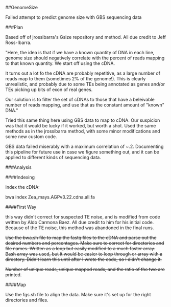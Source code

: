 ##GenomeSize

Failed attempt to predict genome size with GBS sequencing data

###Plan

Based off of jrossibarra's Gsize repository and method. All due credit to Jeff Ross-Ibarra.

"Here, the idea is that if we have a known quantity of DNA in each line, genome size should negatively correlate with the percent of reads mapping to that known quantity.  We start off using the cDNA.

It turns out a lot fo the cDNA are probably repetitive, as a large number of reads map to them (sometimes 2% of the genome!).  This is clearly unrealistic, and probably due to some TEs being annotated as genes and/or TEs picking up bits of exon of real genes.

Our solution is to filter the set of cDNAs to those that have a beleivable number of reads mapping, and use that as the constant amount of "known" DNA."

Tried this same thing here using GBS data to map to cDNA.  Our suspicion was that it would be lucky if it worked, but worth a shot.  Used the same methods as in the jrossibarra method, with some minor modifications and some new custom code.  

GBS data failed miserably with a maximum correlation of ~.2.  Documenting this pipeline for future use in case we figure something out, and it can be applied to different kinds of sequencing data.


###Analysis

####Indexing

Index the cDNA:

  bwa index Zea_mays.AGPv3.22.cdna.all.fa
  
####First Way

this way didn't correct for suspected TE noise, and is modified from code written by Aldo Carmona Baez. All due credit to him for his initial code.  Because of the TE noise, this method was abandoned in the final runs.

~~Use the bwa.sh file to map the fastq files to the cDNA and parse out the desired numbers and percentages.  Make sure to correct for directories and file names.  Written as a loop but easily modified to a much faster array.  Bash array was used, but it would be easier to loop through or array with a directory.  Didn't learn this until after I wrote the code, so I didn't change it.~~

~~Number of unique reads, unique mapped reads, and the ratio of the two are printed.~~


####Map

Use the fgs.sh file to align the data.  Make sure it's set up for the right directories and files.

